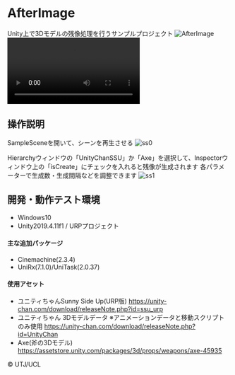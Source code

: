# AfterImage
Unity上で3Dモデルの残像処理を行うサンプルプロジェクト
![AfterImage](https://user-images.githubusercontent.com/19218953/102886907-52840180-4499-11eb-9862-6c200858858c.PNG)
![SampleMovie](https://user-images.githubusercontent.com/19218953/102885893-76464800-4497-11eb-9d66-87955fa50c29.mp4)

## 操作説明
SampleSceneを開いて、シーンを再生させる
![ss0](https://user-images.githubusercontent.com/19218953/102889422-f8d20600-449d-11eb-88c5-64e3bf788742.PNG)

Hierarchyウィンドウの「UnityChanSSU」か「Axe」を選択して、Inspectorウィンドウ上の「isCreate」にチェックを入れると残像が生成されます
各パラメーターで生成数・生成間隔などを調整できます
![ss1](https://user-images.githubusercontent.com/19218953/102889423-fa033300-449d-11eb-862e-0faa7b7b778a.PNG)


## 開発・動作テスト環境
* Windows10
* Unity2019.4.11f1 / URPプロジェクト
#### 主な追加パッケージ
* Cinemachine(2.3.4)
* UniRx(7.1.0)/UniTask(2.0.37)
#### 使用アセット
* ユニティちゃんSunny Side Up(URP版)
https://unity-chan.com/download/releaseNote.php?id=ssu_urp
* ユニティちゃん 3Dモデルデータ
※アニメーションデータと移動スクリプトのみ使用
https://unity-chan.com/download/releaseNote.php?id=UnityChan
* Axe(斧の3Dモデル)
https://assetstore.unity.com/packages/3d/props/weapons/axe-45935

© UTJ/UCL
